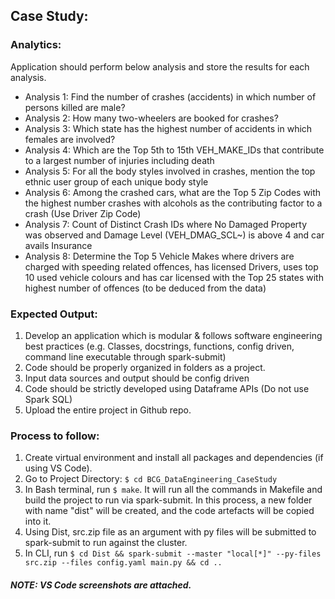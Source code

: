 ## Case Study:

### Analytics: 
Application should perform below analysis and store the results for each analysis.
* Analysis 1: Find the number of crashes (accidents) in which number of persons killed are male?
* Analysis 2: How many two-wheelers are booked for crashes? 
* Analysis 3: Which state has the highest number of accidents in which females are involved? 
* Analysis 4: Which are the Top 5th to 15th VEH_MAKE_IDs that contribute to a largest number of injuries including death
* Analysis 5: For all the body styles involved in crashes, mention the top ethnic user group of each unique body style  
* Analysis 6: Among the crashed cars, what are the Top 5 Zip Codes with the highest number crashes with alcohols as the contributing factor to a crash (Use Driver Zip Code)
* Analysis 7: Count of Distinct Crash IDs where No Damaged Property was observed and Damage Level (VEH_DMAG_SCL~) is above 4 and car avails Insurance
* Analysis 8: Determine the Top 5 Vehicle Makes where drivers are charged with speeding related offences, has licensed Drivers, uses top 10 used vehicle colours and has car licensed with the Top 25 states with highest number of offences (to be deduced from the data)

### Expected Output:
1. Develop an application which is modular & follows software engineering best practices (e.g. Classes, docstrings, functions, config driven, command line executable through spark-submit)
2. Code should be properly organized in folders as a project.
3. Input data sources and output should be config driven
4. Code should be strictly developed using Dataframe APIs (Do not use Spark SQL)
5. Upload the entire project in Github repo.

### Process to follow:
1. Create virtual environment and install all packages and dependencies (if using VS Code).
2. Go to Project Directory: `$ cd BCG_DataEngineering_CaseStudy`
3. In Bash terminal, run `$ make`. It will run all the commands in Makefile and build the project to run via spark-submit. In this process, a  new folder with name "dist" will be created, and the code artefacts will be copied into it.
4. Using Dist, src.zip file as an argument with py files will be submitted to spark-submit to run against the cluster.
5. In CLI, run `$ cd Dist && spark-submit --master "local[*]" --py-files src.zip --files config.yaml main.py && cd ..`

##### NOTE: VS Code screenshots are attached.
